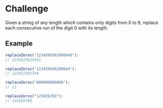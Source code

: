 # Challenge

Given a string of any length which contains only digits from 0 to 9, replace each consecutive run of the digit 0 with its length.

## Example

```js
replaceZeros("1234500362000440");
// 1234523623441

replaceZeros("123450036200044");
// 123452362344

replaceZeros("000000000000");
// 12

replaceZeros("123456789");
// 123456789
```
